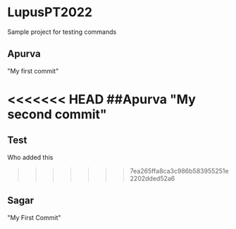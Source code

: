 # LupusPT2022
Sample project for testing commands

## Apurva 
"My first commit"

<<<<<<< HEAD
##Apurva
"My second commit"
=======
## Test
Who added this
>>>>>>> 7ea265ffa8ca3c986b583955251e2202dded52a6
## Sagar
"My First Commit"